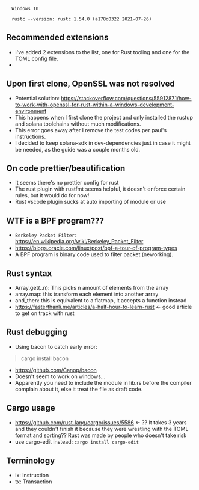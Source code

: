 ```
  Windows 10
  
  rustc --version: rustc 1.54.0 (a178d0322 2021-07-26)

```

## Recommended extensions
- I've added 2 extensions to the list, one for Rust tooling and one for the TOML config file.
- 

## Upon first clone, OpenSSL was not resolved
- Potential solution: https://stackoverflow.com/questions/55912871/how-to-work-with-openssl-for-rust-within-a-windows-development-environment
- This happens when I first clone the project and only installed the rustup and solana toolchains without much modifications. 
- This error goes away after I remove the test codes per paul's instructions.
- I decided to keep solana-sdk in dev-dependencies just in case it might be needed, as the guide was a couple months old.

## On code prettier/beautification
- It seems there's no prettier config for rust
- The rust plugin with rustfmt seems helpful, it doesn't enforce certain rules, but it would do for now!
- Rust vscode plugin sucks at auto importing of module or use

## WTF is a BPF program???
- `Berkeley Packet Filter`: https://en.wikipedia.org/wiki/Berkeley_Packet_Filter
- https://blogs.oracle.com/linux/post/bpf-a-tour-of-program-types
- A BPF program is binary code used to filter packet (neworking).

## Rust syntax
- Array.get(..n): This picks n amount of elements from the array
- array.map: this transform each element into another array
- and_then: this is equivalent to a flatmap, it accepts a function instead
- https://fasterthanli.me/articles/a-half-hour-to-learn-rust <- good article to get on track with rust

## Rust debugging
- Using bacon to catch early error:
> cargo install bacon
- https://github.com/Canop/bacon
- Doesn't seem to work on windows...
- Apparently you need to include the module in lib.rs before the compiler complain about it, else it treat the file as draft code.

## Cargo usage
- https://github.com/rust-lang/cargo/issues/5586 <- ?? It takes 3 years and they couldn't finish it because they were wrestling with the TOML format and sorting?? Rust was made by people who doesn't take risk
- use cargo-edit instead: `cargo install cargo-edit`

## Terminology
- ix: Instruction
- tx: Transaction

